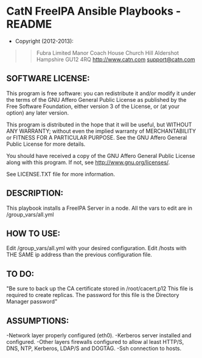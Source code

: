 CatN FreeIPA Ansible Playbooks - README
=======================================

+ Copyright (2012-2013):

> > Fubra Limited
> > Manor Coach House
> > Church Hill
> > Aldershot
> > Hampshire
> > GU12 4RQ
> > <http://www.catn.com>
> > <support@catn.com>


SOFTWARE LICENSE:
-----------------

This program is free software: you can redistribute it and/or modify it under the terms of the GNU Affero General Public License as published by the Free Software Foundation, either version 3 of the License, or (at your option) any later version.

This program is distributed in the hope that it will be useful, but WITHOUT ANY WARRANTY; without even the implied warranty of MERCHANTABILITY or FITNESS FOR A PARTICULAR PURPOSE.  See the GNU Affero General Public License for more details.

You should have received a copy of the GNU Affero General Public License along with this program.  If not, see <http://www.gnu.org/licenses/>.

See LICENSE.TXT file for more information.


DESCRIPTION:
------------
This playbook installs a FreeIPA Server in a node. 
All the vars to edit are in /group_vars/all.yml

HOW TO USE:
-----------
Edit /group_vars/all.yml with your desired configuration. 
Edit /hosts with THE SAME ip address than the previous configuration file. 


TO DO:
------------
"Be sure to back up the CA certificate stored in /root/cacert.p12 This file is required to create replicas. The password for this file is the Directory Manager password"

ASSUMPTIONS:
------------
-Network layer properly configured (eth0).
-Kerberos server installed and configured. 
-Other layers firewalls configured to allow al least HTTP/S, DNS, NTP,  Kerberos, LDAP/S and DOGTAG.
-Ssh connection to hosts. 
